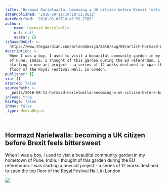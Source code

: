 ```yaml
---
title: 'Hormazd Narielwalla: becoming a UK citizen before Brexit feels bittersweet'
datePublished: '2016-08-11T19:10:52.861Z'
dateModified: '2016-08-09T18:47:59.778Z'
author:
  - name: Hormazd Narielwalla
    url: null
    avatar: {}
isBasedOnUrl: >-
  https://www.theguardian.com/artanddesign/2016/aug/09/artist-hormazd-narielwalla-becoming-a-uk-citizen-before-brexit
description: >-
  When I was a boy, I used to visit a beautiful community garden in my hometown
  of Pune, India. I thought of this garden during the EU referendum. I was
  starting a new art project - a series of 12 works destined to span the top
  floor of the Royal Festival Hall, in London.
publisher: {}
via: {}
starred: false
sourcePath: >-
  _posts/2016-08-11-hormazd-narielwalla-becoming-a-uk-citizen-before-brexit-fee.md
inFeed: true
hasPage: false
inNav: false
_type: MediaObject

---
```

<article style=""><h1>Hormazd Narielwalla: becoming a UK citizen before Brexit feels bittersweet</h1><p>When I was a boy, I used to visit a beautiful community garden in my hometown of Pune, India. I thought of this garden during the EU referendum. I was starting a new art project - a series of 12 works destined to span the top floor of the Royal Festival Hall, in London.</p><img src="https://i.guim.co.uk/img/media/1f6a25267e9afc8512c25cb6d7bbb0b1586b8f3f/0_1391_4380_2626/4380.jpg?w=1200&amp;h=630&amp;q=55&amp;auto=format&amp;usm=12&amp;fit=crop&amp;bm=normal&amp;ba=bottom%2Cleft&amp;blend64=aHR0cHM6Ly91cGxvYWRzLmd1aW0uY28udWsvMjAxNi8wNS8yNS9vdmVybGF5LWxvZ28tMTIwMC05MF9vcHQucG5n&amp;s=c7504b56285db40fd428b783fd86ad50" /></article>